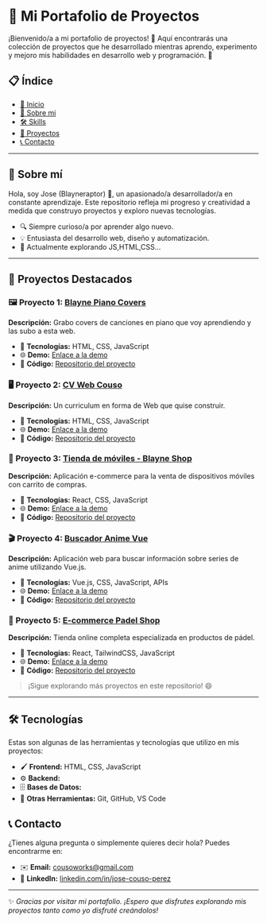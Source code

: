 # 🚀 Mi Portafolio de Proyectos

¡Bienvenido/a a mi portafolio de proyectos! 🎉 Aquí encontrarás una colección de proyectos que he desarrollado mientras aprendo, experimento y mejoro mis habilidades en desarrollo web y programación. 🌟

## 📋 Índice

- [📖 Inicio]()
- [💼 Sobre mi]()
- [🛠️ Skills]()
- [📂 Proyectos]()
- [📞 Contacto](#-contacto)

---

## 📖 Sobre mí

Hola, soy Jose (Blayneraptor) 👋, un apasionado/a desarrollador/a en constante aprendizaje. Este repositorio refleja mi progreso y creatividad a medida que construyo proyectos y exploro nuevas tecnologías.

- 🔍 Siempre curioso/a por aprender algo nuevo.
- 💡 Entusiasta del desarrollo web, diseño y automatización.
- 🌱 Actualmente explorando JS,HTML,CSS...

---

## 💼 Proyectos Destacados

### 🖼️ Proyecto 1: [Blayne Piano Covers](https://blayneraptor.github.io/Portfolio_Piano/)

**Descripción:** Grabo covers de canciones en piano que voy aprendiendo y las subo a esta web.

- 🔧 **Tecnologías:** HTML, CSS, JavaScript
- 🌐 **Demo:** [Enlace a la demo](https://blayneraptor.github.io/Portfolio_Piano/)
- 📂 **Código:** [Repositorio del proyecto](https://github.com/Blayneraptor/Portfolio_Piano)

### 🖥️ Proyecto 2: [CV Web Couso](https://blayneraptor.github.io/CV_Couso_Web/)

**Descripción:** Un curriculum en forma de Web que quise construir.

- 🔧 **Tecnologías:** HTML, CSS, JavaScript
- 🌐 **Demo:** [Enlace a la demo](https://blayneraptor.github.io/CV_Couso_Web/)
- 📂 **Código:** [Repositorio del proyecto](https://github.com/Blayneraptor/CV_Couso_Web)

### 📱 Proyecto 3: [Tienda de móviles - Blayne Shop](https://tienda-moviles-react.vercel.app/)

**Descripción:** Aplicación e-commerce para la venta de dispositivos móviles con carrito de compras.

- 🔧 **Tecnologías:** React, CSS, JavaScript
- 🌐 **Demo:** [Enlace a la demo](https://tienda-moviles-react.vercel.app/)
- 📂 **Código:** [Repositorio del proyecto](https://github.com/Blayneraptor/tienda-moviles-react)

### 🎬 Proyecto 4: [Buscador Anime Vue](https://animeblayneweb.vercel.app/)

**Descripción:** Aplicación web para buscar información sobre series de anime utilizando Vue.js.

- 🔧 **Tecnologías:** Vue.js, CSS, JavaScript, APIs
- 🌐 **Demo:** [Enlace a la demo](https://animeblayneweb.vercel.app/)
- 📂 **Código:** [Repositorio del proyecto](https://github.com/Blayneraptor/vue-anime-app)

### 🏸 Proyecto 5: [E-commerce Padel Shop](https://e-commerce-padel.vercel.app/)

**Descripción:** Tienda online completa especializada en productos de pádel.

- 🔧 **Tecnologías:** React, TailwindCSS, JavaScript
- 🌐 **Demo:** [Enlace a la demo](https://e-commerce-padel.vercel.app/)
- 📂 **Código:** [Repositorio del proyecto](https://github.com/Blayneraptor/e-commerce-padel)

> ¡Sigue explorando más proyectos en este repositorio! 😄

---

## 🛠️ Tecnologías

Estas son algunas de las herramientas y tecnologías que utilizo en mis proyectos:

- 🖌️ **Frontend:** HTML, CSS, JavaScript
- ⚙️ **Backend:**
- 🗄️ **Bases de Datos:**
- 🔧 **Otras Herramientas:** Git, GitHub, VS Code

## 📞 Contacto

¿Tienes alguna pregunta o simplemente quieres decir hola? Puedes encontrarme en:

- ✉️ **Email:** [cousoworks@gmail.com](mailto:cousoworks@gmail.com)
- 💼 **LinkedIn:** [linkedin.com/in/jose-couso-perez](https://www.linkedin.com/in/jose-couso-perez/)

---

✨ _Gracias por visitar mi portafolio. ¡Espero que disfrutes explorando mis proyectos tanto como yo disfruté creándolos!_
